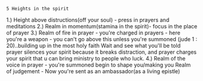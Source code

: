     5 Heights in the spirit

1.) Height above distructions(off your soul) - press in prayers and meditations
2.) Realm in momentum(stamina in the spirit)- focus in the place of prayer
3.) Realm of fire in prayer - you're charged in prayers - here you're a weapon - you can't go above this unless you're summoned (jude 1 : 20)..building up in the most holy faith
Wait and see what you'll be told 
prayer silences your spirit because it breaks distraction, and prayer charges your spirit that u can bring ministry to people who luck.
4.) Realm of the voice in prayer - you're summoned begin to shape you/making you
Realm of judgement - Now you're sent as an ambassador(as a living epistle)

